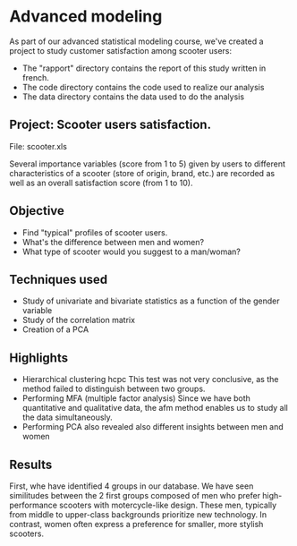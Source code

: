 # Advanced modeling

As part of our advanced statistical modeling course, we've created a project to study customer satisfaction among scooter users: 
- The "rapport" directory contains the report of this study written in french.
- The code directory contains the code used to realize our analysis
- The data directory contains the data used to do the analysis

## Project: Scooter users satisfaction.

File: scooter.xls

Several importance variables (score from 1 to 5) given by users to different characteristics of a scooter (store of origin, brand, etc.) are recorded as well as an overall satisfaction score (from 1 to 10).

## Objective 
- Find "typical" profiles of scooter users. 
- What's the difference between men and women? 
- What type of scooter would you suggest to a man/woman?

## Techniques used
 - Study of univariate and bivariate statistics as a function of the gender variable
 - Study of the correlation matrix
 - Creation of a PCA 

## Highlights 
 - Hierarchical clustering hcpc
    This test was not very conclusive, as the method failed to distinguish between two groups.
 - Performing MFA (multiple factor analysis)
    Since we have both quantitative and qualitative data, the afm method enables us to study all the data simultaneously.
 - Performing PCA also revealed also different insights between men and women

## Results

First, whe have identified 4 groups in our database. We have seen similitudes between the 2 first groups composed of men who prefer high-performance scooters with motercycle-like design. These men, typically from middle to upper-class backgrounds prioritize new technology. In contrast, women often express a preference for smaller, more stylish scooters.
